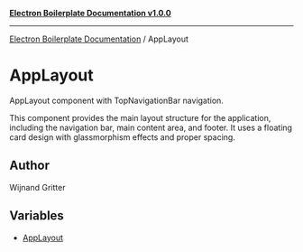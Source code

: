 [**Electron Boilerplate Documentation v1.0.0**](../README.md)

---

[Electron Boilerplate Documentation](../modules.md) / AppLayout

# AppLayout

AppLayout component with TopNavigationBar navigation.

This component provides the main layout structure for the application,
including the navigation bar, main content area, and footer. It uses
a floating card design with glassmorphism effects and proper spacing.

## Author

Wijnand Gritter

## Variables

- [AppLayout](variables/AppLayout.md)
